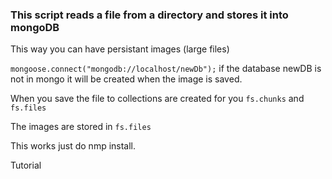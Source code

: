 
### This script reads a file from a directory and stores it into mongoDB
This way you can have persistant images (large files)

`mongoose.connect("mongodb://localhost/newDb");`
if the database newDB is not in mongo it will be created when the image is saved.

When you save the file to collections are created for you `fs.chunks` and `fs.files`

The images are stored in `fs.files`

This works just do nmp install.

Tutorial
